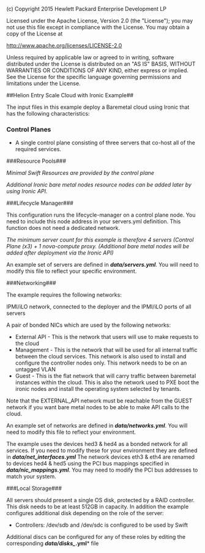 
(c) Copyright 2015 Hewlett Packard Enterprise Development LP

Licensed under the Apache License, Version 2.0 (the "License"); you may
not use this file except in compliance with the License. You may obtain
a copy of the License at

http://www.apache.org/licenses/LICENSE-2.0

Unless required by applicable law or agreed to in writing, software
distributed under the License is distributed on an "AS IS" BASIS, WITHOUT
WARRANTIES OR CONDITIONS OF ANY KIND, either express or implied. See the
License for the specific language governing permissions and limitations
under the License.


##Helion Entry Scale Cloud with Ironic Example##

The input files in this example deploy a Baremetal cloud using Ironic that has the following characteristics:

### Control Planes ###

- A single control plane consisting of three servers that co-host all of the required services.

###Resource Pools###

*Minimal Swift Resources are provided by the control plane*

*Additional Ironic bare metal nodes resource nodes can be added later by using Ironic API.*

###Lifecycle Manager###

This configuration runs the lifecycle-manager on a control plane node. You need to include
this node address in your servers.yml definition.
This function does not need a dedicated network.

*The minimum server count for this example is therefore 4 servers
(Control Plane (x3) + 1 nova-compute proxy.*
*(Additional bare metal nodes will be added after deployment via the Ironic API)*


An example set of servers are defined in ***data/servers.yml***. You will need to modify
this file to reflect your specific environment.


###Networking###

The example requires the following networks:

IPMI/iLO network, connected to the deployer and the IPMI/iLO ports of all servers

A pair of bonded NICs which are used by the following networks:

- External API - This is the network that users will use to make requests to the cloud
- Management - This is the network that will be used for all internal traffic
  between the cloud services. This network is also used to install and configure the
  controller nodes only.
  This network needs to be on an untagged VLAN
- Guest - This is the flat network that will carry traffic between baremetal instances within
  the cloud. This is also the network used to PXE boot the ironic nodes and install the
  operating system selected by tenants.

Note that the EXTERNAL\_API network must be reachable from the GUEST network if you
want bare metal nodes to be able to make API calls to the cloud.

An example set of networks are defined in ***data/networks.yml***. You will need to
modify this file to reflect your environment.

The example uses the devices hed3 & hed4 as a bonded network for all services.
If you need to modify these for your environment they are defined in
***data/net_interfaces.yml*** The network devices eth3 & eth4 are renamed to devices
hed4 & hed5 using the PCI bus mappings specified in  ***data/nic_mappings.yml***.
You may need to modify the PCI bus addresses to match your system.

###Local Storage###

All servers should present a single OS disk, protected by a RAID controller. This
disk needs to be at least 512GB in capacity. In addition the example configures
additional disk depending on the role of the server:

- Controllers:  /dev/sdb and /dev/sdc is configured to be used by Swift

Additional discs can be configured for any of these roles by editing the corresponding
***data/disks_*.yml*** file
